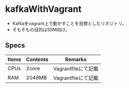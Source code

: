 # kafkaWithVagrant

* Kafkaをvagrant上で動かすことを目標としたリポジトリ。
* そもそもの目的はSSM向け。

## Specs

|Items|Contents|Remarks|
|----|----|----|
|CPUs|2core|Vagrantfileにて記載|
|RAM|2048MB|Vagrantfileにて記載|